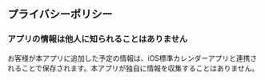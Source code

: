 <!DOCTYPE html>
<html lang="ja">
 <head>
 <meta charset="utf-8">
 <title>Pure Calendar プライバシーポリシー</title>

 </head>
 <body>

 <!----- main ----->
 <article>
 <h1>プライバシーポリシー</h1>
 <section>
 <h3>アプリの情報は他人に知られることはありません</h3>
 <p>お客様が本アプリに追加した予定の情報は、iOS標準カレンダーアプリと連携されることで保存されます。本アプリが独自に情報を収集することはありません。</p>
 </section>
 </article>
 <!----- /main ----->
 </body>
</html>
